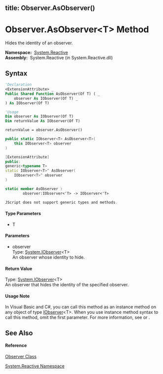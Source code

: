 title: Observer.AsObserver<T>()
---
# Observer.AsObserver\<T\> Method

Hides the identity of an observer.

**Namespace:**  [System.Reactive](System.Reactive/System.Reactive)  
**Assembly:**  System.Reactive (in System.Reactive.dll)

## Syntax

```vb
'Declaration
<ExtensionAttribute> _
Public Shared Function AsObserver(Of T) ( _
    observer As IObserver(Of T) _
) As IObserver(Of T)
```

```vb
'Usage
Dim observer As IObserver(Of T)
Dim returnValue As IObserver(Of T)

returnValue = observer.AsObserver()
```

```csharp
public static IObserver<T> AsObserver<T>(
    this IObserver<T> observer
)
```

```c++
[ExtensionAttribute]
public:
generic<typename T>
static IObserver<T>^ AsObserver(
    IObserver<T>^ observer
)
```

```fsharp
static member AsObserver : 
        observer:IObserver<'T> -> IObserver<'T> 
```

```javascript
JScript does not support generic types and methods.
```

#### Type Parameters

- T

#### Parameters

- observer  
  Type: [System.IObserver](https://msdn.microsoft.com/en-us/library/Dd783449)\<T\>  
  An observer whose identity to hide.

#### Return Value

Type: [System.IObserver](https://msdn.microsoft.com/en-us/library/Dd783449)\<T\>  
An observer that hides the identity of the specified observer.

#### Usage Note

In Visual Basic and C\#, you can call this method as an instance method on any object of type [IObserver](https://msdn.microsoft.com/en-us/library/Dd783449)\<T\>. When you use instance method syntax to call this method, omit the first parameter. For more information, see [](https://msdn.microsoft.com/en-us/library/Bb384936) or [](https://msdn.microsoft.com/en-us/library/Bb383977).

## See Also

#### Reference

[Observer Class](Observer/Observer)

[System.Reactive Namespace](System.Reactive/System.Reactive)
